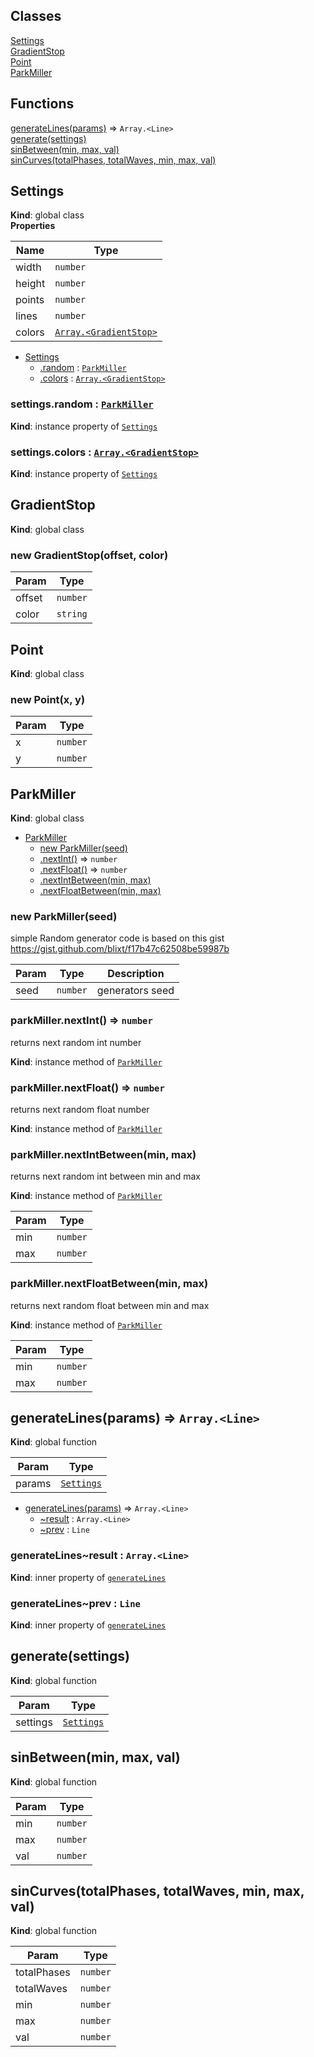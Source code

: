 ## Classes

<dl>
<dt><a href="#Settings">Settings</a></dt>
<dd></dd>
<dt><a href="#GradientStop">GradientStop</a></dt>
<dd></dd>
<dt><a href="#Point">Point</a></dt>
<dd></dd>
<dt><a href="#ParkMiller">ParkMiller</a></dt>
<dd></dd>
</dl>

## Functions

<dl>
<dt><a href="#generateLines">generateLines(params)</a> ⇒ <code>Array.&lt;Line&gt;</code></dt>
<dd></dd>
<dt><a href="#generate">generate(settings)</a></dt>
<dd></dd>
<dt><a href="#sinBetween">sinBetween(min, max, val)</a></dt>
<dd></dd>
<dt><a href="#sinCurves">sinCurves(totalPhases, totalWaves, min, max, val)</a></dt>
<dd></dd>
</dl>

<a name="Settings"></a>

## Settings
**Kind**: global class  
**Properties**

| Name | Type |
| --- | --- |
| width | <code>number</code> | 
| height | <code>number</code> | 
| points | <code>number</code> | 
| lines | <code>number</code> | 
| colors | [<code>Array.&lt;GradientStop&gt;</code>](#GradientStop) | 


* [Settings](#Settings)
    * [.random](#Settings+random) : [<code>ParkMiller</code>](#ParkMiller)
    * [.colors](#Settings+colors) : [<code>Array.&lt;GradientStop&gt;</code>](#GradientStop)

<a name="Settings+random"></a>

### settings.random : [<code>ParkMiller</code>](#ParkMiller)
**Kind**: instance property of [<code>Settings</code>](#Settings)  
<a name="Settings+colors"></a>

### settings.colors : [<code>Array.&lt;GradientStop&gt;</code>](#GradientStop)
**Kind**: instance property of [<code>Settings</code>](#Settings)  
<a name="GradientStop"></a>

## GradientStop
**Kind**: global class  
<a name="new_GradientStop_new"></a>

### new GradientStop(offset, color)

| Param | Type |
| --- | --- |
| offset | <code>number</code> | 
| color | <code>string</code> | 

<a name="Point"></a>

## Point
**Kind**: global class  
<a name="new_Point_new"></a>

### new Point(x, y)

| Param | Type |
| --- | --- |
| x | <code>number</code> | 
| y | <code>number</code> | 

<a name="ParkMiller"></a>

## ParkMiller
**Kind**: global class  

* [ParkMiller](#ParkMiller)
    * [new ParkMiller(seed)](#new_ParkMiller_new)
    * [.nextInt()](#ParkMiller+nextInt) ⇒ <code>number</code>
    * [.nextFloat()](#ParkMiller+nextFloat) ⇒ <code>number</code>
    * [.nextIntBetween(min, max)](#ParkMiller+nextIntBetween)
    * [.nextFloatBetween(min, max)](#ParkMiller+nextFloatBetween)

<a name="new_ParkMiller_new"></a>

### new ParkMiller(seed)
simple Random generator
code is based on this gist
https://gist.github.com/blixt/f17b47c62508be59987b


| Param | Type | Description |
| --- | --- | --- |
| seed | <code>number</code> | generators seed |

<a name="ParkMiller+nextInt"></a>

### parkMiller.nextInt() ⇒ <code>number</code>
returns next random int number

**Kind**: instance method of [<code>ParkMiller</code>](#ParkMiller)  
<a name="ParkMiller+nextFloat"></a>

### parkMiller.nextFloat() ⇒ <code>number</code>
returns next random float number

**Kind**: instance method of [<code>ParkMiller</code>](#ParkMiller)  
<a name="ParkMiller+nextIntBetween"></a>

### parkMiller.nextIntBetween(min, max)
returns next random int between min and max

**Kind**: instance method of [<code>ParkMiller</code>](#ParkMiller)  

| Param | Type |
| --- | --- |
| min | <code>number</code> | 
| max | <code>number</code> | 

<a name="ParkMiller+nextFloatBetween"></a>

### parkMiller.nextFloatBetween(min, max)
returns next random float between min and max

**Kind**: instance method of [<code>ParkMiller</code>](#ParkMiller)  

| Param | Type |
| --- | --- |
| min | <code>number</code> | 
| max | <code>number</code> | 

<a name="generateLines"></a>

## generateLines(params) ⇒ <code>Array.&lt;Line&gt;</code>
**Kind**: global function  

| Param | Type |
| --- | --- |
| params | [<code>Settings</code>](#Settings) | 


* [generateLines(params)](#generateLines) ⇒ <code>Array.&lt;Line&gt;</code>
    * [~result](#generateLines..result) : <code>Array.&lt;Line&gt;</code>
    * [~prev](#generateLines..prev) : <code>Line</code>

<a name="generateLines..result"></a>

### generateLines~result : <code>Array.&lt;Line&gt;</code>
**Kind**: inner property of [<code>generateLines</code>](#generateLines)  
<a name="generateLines..prev"></a>

### generateLines~prev : <code>Line</code>
**Kind**: inner property of [<code>generateLines</code>](#generateLines)  
<a name="generate"></a>

## generate(settings)
**Kind**: global function  

| Param | Type |
| --- | --- |
| settings | [<code>Settings</code>](#Settings) | 

<a name="sinBetween"></a>

## sinBetween(min, max, val)
**Kind**: global function  

| Param | Type |
| --- | --- |
| min | <code>number</code> | 
| max | <code>number</code> | 
| val | <code>number</code> | 

<a name="sinCurves"></a>

## sinCurves(totalPhases, totalWaves, min, max, val)
**Kind**: global function  

| Param | Type |
| --- | --- |
| totalPhases | <code>number</code> | 
| totalWaves | <code>number</code> | 
| min | <code>number</code> | 
| max | <code>number</code> | 
| val | <code>number</code> | 

